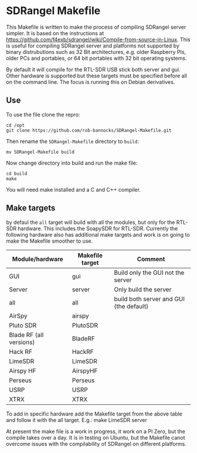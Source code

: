 # SDRangel Makefile
This Makefile is written to make the process of compiling SDRangel server simpler.  It is based on the instructions at https://github.com/f4exb/sdrangel/wiki/Compile-from-source-in-Linux.  This is useful for compiling SDRangel server and platforms not supported by binary distrubutions such as 32 Bit architectures, e.g. older Raspberry PIs, older PCs and portables, or 64 bit portables with 32 bit operating systems.

By default it will compile for the RTL-SDR USB stick both server and gui.  Other hardware is supported but these targets must be specified before all on the command line.  The focus is running this on Debian derivatives.
## Use
To use the file clone the repro:

    cd /opt
    git clone https://github.com/rob-bannocks/SDRangel-Makefile.git
   
Then rename the `SDRangel-Makefile` directory to `build`:

    mv SDRangel-Makefile build

Now change directory into build and run the make file:

    cd build
    make
You will need make installed and a C and C++ compiler.  
## Make targets
by defaul the `all` target will build with all the modules, but only for the RTL-SDR hardware.  This includes the SoapySDR for RTL-SDR.  Currently the following hardware also has additional make targets and work is on going to make the Makefile smoother to use. 

|Module/hardware|Makefile target|Comment|
|--|--|--|
|GUI|gui|Build only the GUI not the server|
|Server|server|Only build the server|
|all|all|build both server and GUI (the default)|
|AirSpy|airspy||
|Pluto SDR|PlutoSDR||
|Blade RF (all versions)|BladeRF||
|Hack RF|HackRF||
|LimeSDR|LimeSDR||
|Airspy HF|AirspyHF||
|Perseus|Perseus||
|USRP|USRP||
|XTRX|XTRX||

To add in specific hardware add the Makefile target from the above table and follow it with the all target. E.g.:
	make LimeSDR server

At present the make file is a work in progress, it work on a PI Zero, but the compile takes over a day.  It is in testing on Ubuntu, but the Makefile canot overcome issues with the compilability of SDRangel on different platforms.

